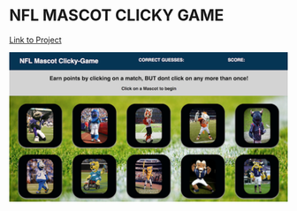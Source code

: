 # NFL MASCOT CLICKY GAME

[Link to Project](https://ponker25.github.io/Week-19-React-Clicky-Game/.)

![Clicky Game](/src/images/Clicky-Game.PNG)